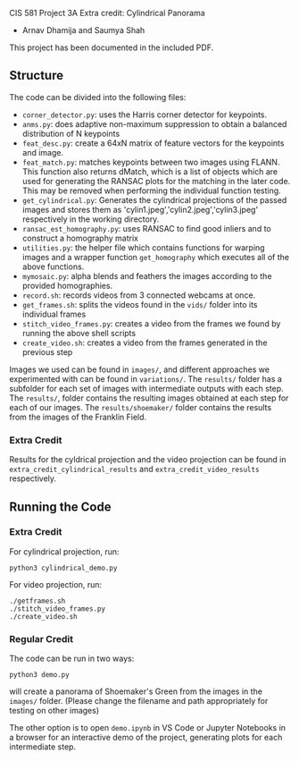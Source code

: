 CIS 581 Project 3A Extra credit: Cylindrical Panorama
- Arnav Dhamija and Saumya Shah


This project has been documented in the included PDF.

## Structure

The code can be divided into the following files:

* `corner_detector.py`: uses the Harris corner detector for keypoints.
* `anms.py`: does adaptive non-maximum suppression to obtain a balanced distribution of N keypoints
* `feat_desc.py`: create a 64xN matrix of feature vectors for the keypoints and image.
* `feat_match.py`: matches keypoints between two images using FLANN. This function also returns dMatch, which is a list of objects which are used for generating the RANSAC plots for the matching in the later code. This may be removed when performing the individual function testing.
* `get_cylindrical.py`: Generates the cylindrical projections of the passed images and stores them as 'cylin1.jpeg','cylin2.jpeg','cylin3.jpeg' respectively in the working directory.
* `ransac_est_homography.py`: uses RANSAC to find good inliers and to construct a homography matrix
* `utilities.py`: the helper file which contains functions for warping images and a wrapper function `get_homography` which executes all of the above functions.
* `mymosaic.py`: alpha blends and feathers the images according to the provided homographies.
* `record.sh`: records videos from 3 connected webcams at once.
* `get_frames.sh`: splits the videos found in the `vids/` folder into its individual frames
* `stitch_video_frames.py`: creates a video from the frames we found by running the above shell scripts
* `create_video.sh`: creates a video from the frames generated in the previous step

Images we used can be found in `images/`, and different approaches we experimented with can be found in `variations/`. The `results/` folder has a subfolder for each set of images with intermediate outputs with each step. The `results/`, folder contains the resulting images obtained at each step for each of our images. The `results/shoemaker/` folder contains the results from the images of the Franklin Field.

### Extra Credit

Results for the cyldrical projection and the video projection can be found in `extra_credit_cylindrical_results` and `extra_credit_video_results` respectively.

## Running the Code

### Extra Credit

For cylindrical projection, run:
```
python3 cylindrical_demo.py
```
For video projection, run:
```
./getframes.sh 
./stitch_video_frames.py
./create_video.sh
```

### Regular Credit

The code can be run in two ways:

```
python3 demo.py
```

will create a panorama of Shoemaker's Green from the images in the `images/` folder.
(Please change the filename and path appropriately for testing on other images)

The other option is to open `demo.ipynb` in VS Code or Jupyter Notebooks in a browser for an interactive demo of the project, generating plots for each intermediate step.
